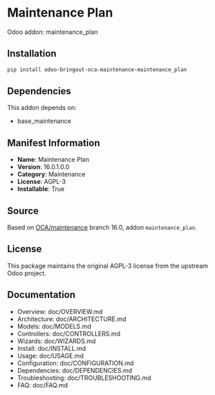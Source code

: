 # Maintenance Plan

Odoo addon: maintenance_plan

## Installation

```bash
pip install odoo-bringout-oca-maintenance-maintenance_plan
```

## Dependencies

This addon depends on:
- base_maintenance

## Manifest Information

- **Name**: Maintenance Plan
- **Version**: 16.0.1.0.0
- **Category**: Maintenance
- **License**: AGPL-3
- **Installable**: True

## Source

Based on [OCA/maintenance](https://github.com/OCA/maintenance) branch 16.0, addon `maintenance_plan`.

## License

This package maintains the original AGPL-3 license from the upstream Odoo project.

## Documentation

- Overview: doc/OVERVIEW.md
- Architecture: doc/ARCHITECTURE.md
- Models: doc/MODELS.md
- Controllers: doc/CONTROLLERS.md
- Wizards: doc/WIZARDS.md
- Install: doc/INSTALL.md
- Usage: doc/USAGE.md
- Configuration: doc/CONFIGURATION.md
- Dependencies: doc/DEPENDENCIES.md
- Troubleshooting: doc/TROUBLESHOOTING.md
- FAQ: doc/FAQ.md

